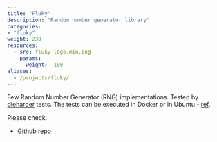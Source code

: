 ```yaml
---
title: "Fluky"
description: "Random number generator library"
categories:
- "fluky"
weight: 230
resources:
  - src: fluky-logo.min.png
    params:
      weight: -100  
aliases:
  - /projects/fluky/
---
```


Few Random Number Generator (RNG) implementations. Tested by [dieharder][1] tests.
The tests can be executed in Docker or in Ubuntu - [ref][2].


Please check:

* [Github repo](https://github.com/Pencroff/fluky)

[1]://linux.die.net/man/1/dieharder
[2]://github.com/Pencroff/fluky/blob/main/container/README.md

